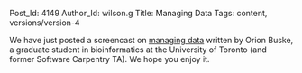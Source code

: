 Post_Id: 4149
Author_Id: wilson.g
Title: Managing Data
Tags: content, versions/version-4

<p>We have just posted a screencast on <a href="/4_0/data/mgmt.html">managing data</a> written by Orion Buske, a graduate student in bioinformatics at the University of Toronto (and former Software Carpentry TA).  We hope you enjoy it.</p>
